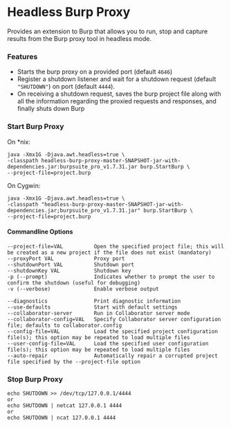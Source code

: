 Headless Burp Proxy
===================

Provides an extension to Burp that allows you to run, stop and capture results from the Burp proxy tool in headless mode.

### Features
* Starts the burp proxy on a provided port (default `4646`)
* Register a shutdown listener and wait for a shutdown request (default `"SHUTDOWN"`) on port (default `4444`).
* On receiving a shutdown request, saves the burp project file along with all the information regarding the proxied requests and responses, and finally shuts down Burp

### Start Burp Proxy

On *nix:

```
java -Xmx1G -Djava.awt.headless=true \
-classpath headless-burp-proxy-master-SNAPSHOT-jar-with-dependencies.jar:burpsuite_pro_v1.7.31.jar burp.StartBurp \
--project-file=project.burp
```

On Cygwin:

```
java -Xmx1G -Djava.awt.headless=true \
-classpath "headless-burp-proxy-master-SNAPSHOT-jar-with-dependencies.jar;burpsuite_pro_v1.7.31.jar" burp.StartBurp \
--project-file=project.burp
```

#### Commandline Options

```
--project-file=VAL          Open the specified project file; this will be created as a new project if the file does not exist (mandatory)
--proxyPort VAL             Proxy port
--shutdownPort VAL          Shutdown port
--shutdownKey VAL           Shutdown key
-p (--prompt)               Indicates whether to prompt the user to confirm the shutdown (useful for debugging)
-v (--verbose)              Enable verbose output

--diagnostics               Print diagnostic information
--use-defaults              Start with default settings
--collaborator-server       Run in Collaborator server mode
--collaborator-config=VAL   Specify Collaborator server configuration file; defaults to collaborator.config
--config-file=VAL           Load the specified project configuration file(s); this option may be repeated to load multiple files
--user-config-file=VAL      Load the specified user configuration file(s); this option may be repeated to load multiple files
--auto-repair               Automatically repair a corrupted project file specified by the --project-file option
```

### Stop Burp Proxy

```
echo SHUTDOWN >> /dev/tcp/127.0.0.1/4444
or
echo SHUTDOWN | netcat 127.0.0.1 4444
or
echo SHUTDOWN | ncat 127.0.0.1 4444
```
